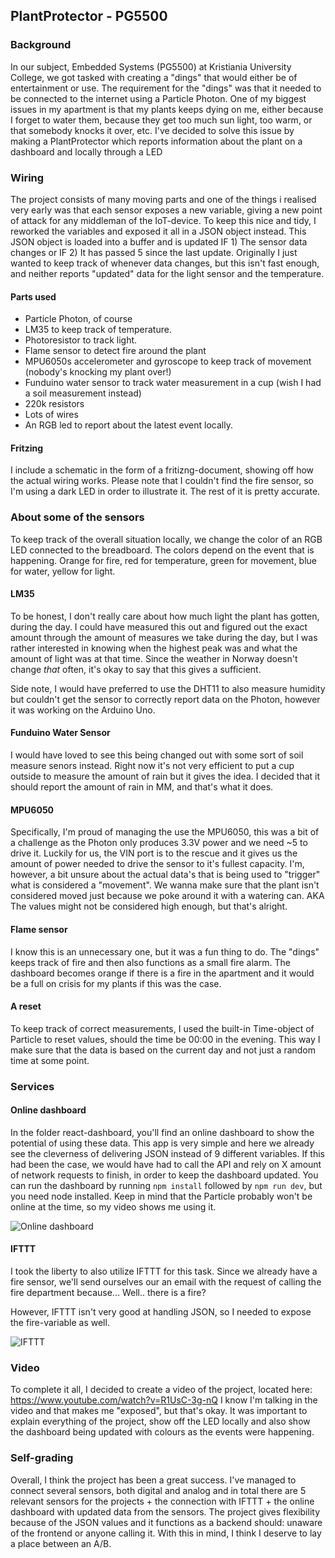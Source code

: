 ## PlantProtector - PG5500

### Background
In our subject, Embedded Systems (PG5500) at Kristiania University College,
we got tasked with creating a "dings" that would either be of entertainment
or use. The requirement for the "dings" was that it needed to be connected
to the internet using a Particle Photon. One of my biggest issues in my 
apartment is that my plants keeps dying on me, either because I forget to
water them, because they get too much sun light, too warm, or that somebody
knocks it over, etc. I've decided to solve this issue by making a 
PlantProtector which reports information about the plant on a dashboard and locally through a LED

### Wiring
The project consists of many moving parts and one of the things i realised 
very early was that each sensor exposes a new variable, giving a new point of
attack for any middleman of the IoT-device. To keep this nice and tidy, I
reworked the variables and exposed it all in a JSON object instead. This
JSON object is loaded into a buffer and is updated IF 1) The sensor data
changes or IF 2) It has passed 5 since the last update. Originally I just 
wanted to keep track of whenever data changes, but this isn't fast enough,
and neither reports "updated" data for the light sensor and the temperature.

#### Parts used
* Particle Photon, of course
* LM35 to keep track of temperature.
* Photoresistor to track light.
* Flame sensor to detect fire around the plant
* MPU6050s accelerometer and gyroscope to keep track of movement (nobody's 
knocking my plant over!)
* Funduino water sensor to track water measurement in a cup (wish I had a soil
measurement instead)
* 220k resistors
* Lots of wires
* An RGB led to report about the latest event locally.

#### Fritzing
I include a schematic in the form of a fritizng-document, showing off how the
actual wiring works. Please note that I couldn't find the fire sensor, so I'm
using a dark LED in order to illustrate it. The rest of it is pretty accurate.

### About some of the sensors 
To keep track of the overall situation locally, we change the color of an
RGB LED connected to the breadboard. The colors depend on the event that is
happening. Orange for fire, red for temperature, green for movement, blue
for water, yellow for light.

#### LM35
To be honest, I don't really care about how much light the plant has gotten,
during the day. I could have measured this out and figured out the exact 
amount through the amount of measures we take during the day, but I was rather
interested in knowing when the highest peak was and what the amount of light
was at that time. Since the weather in Norway doesn't change *that* often,
it's okay to say that this gives a sufficient.

Side note, I would have preferred to use the DHT11 to also measure humidity
but couldn't get the sensor to correctly report data on the Photon, however 
it was working on the Arduino Uno. 

#### Funduino Water Sensor
I would have loved to see this being changed out with some sort of soil
measure senors instead. Right now it's not very efficient to put a cup outside
to measure the amount of rain but it gives the idea. I decided that it should
report the amount of rain in MM, and that's what it does.

#### MPU6050
Specifically, I'm proud of managing the use the MPU6050, this was a bit of a 
challenge as the Photon only produces 3.3V power and we need ~5 to drive it.
Luckily for us, the VIN port is to the rescue and it gives us the amount of
power needed to drive the sensor to it's fullest capacity. I'm, however, a
bit unsure about the actual data's that is being used to "trigger" what is
considered a "movement". We wanna make sure that the plant isn't considered
moved just because we poke around it with a watering can. AKA The values might 
not be considered high enough, but that's alright.

#### Flame sensor
I know this is an unnecessary one, but it was a fun thing to do. The "dings"
keeps track of fire and then also functions as a small fire alarm. 
The dashboard becomes orange if there is a fire in the apartment and it would
be a full on crisis for my plants if this was the case. 

#### A reset
To keep track of correct measurements, I used the built-in Time-object of 
Particle to reset values, should the time be 00:00 in the evening. This way
I make sure that the data is based on the current day and not just a random
time at some point.

### Services
#### Online dashboard
In the folder react-dashboard, you'll find an online dashboard to show the 
potential of using these data. This app is very simple and here we already 
see the cleverness of delivering JSON instead of 9 different variables.
If this had been the case, we would have had to call the API and rely on 
X amount of network requests to finish, in order to keep the dashboard updated.
You can run the dashboard by running  `npm install` followed by `npm run dev`, 
but you need node installed. Keep in mind that the Particle probably won't be online
at the time, so my video shows me using it.

![Online dashboard](https://i.imgur.com/9W9ViVY.png)

#### IFTTT 
I took the liberty to also utilize IFTTT for this task. Since we already
have a fire sensor, we'll send ourselves our an email with the request of 
calling the fire department because... Well.. there is a fire?

However, IFTTT isn't very good at handling JSON, so I needed to expose the 
fire-variable as well.

![IFTTT](https://i.imgur.com/bc2wAIm.png)

### Video
To complete it all, I decided to create a video of the project, located here:
https://www.youtube.com/watch?v=R1UsC-3g-nQ
I know I'm talking in the video and that makes me "exposed", but that's okay.
It was important to explain everything of the project, show off the LED locally
and also show the dashboard being updated with colours as the events were 
happening.

### Self-grading
Overall, I think the project has been a great success. I've managed to 
connect several sensors, both digital and analog and in total there are 5
relevant sensors for the projects + the connection with IFTTT + the online 
dashboard with updated data from the sensors. The project gives flexibility 
because of the JSON values and it functions as a backend should: unaware of 
the frontend or anyone calling it. With this in mind, I think I deserve to
lay a place between an A/B.
